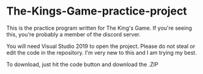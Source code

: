 # The-Kings-Game-practice-project
This is the practice program written for The King's Game. If you're seeing this, you're probably a member of the discord server.

You will need Visual Studio 2019 to open the project.
Please do not steal or edit the code in the repository.
I'm very new to this and I am trying my best.

To download, just hit the code button and download the .ZIP

